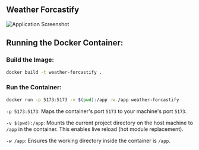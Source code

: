 ## Weather Forcastify

![Application Screenshot](https://github.com/user-attachments/assets/18e6b6a2-5a1f-4f1c-9ecc-302fa81e0304)

## Running the Docker Container:
### Build the Image:

```bash
docker build -t weather-forcastify .
```
### Run the Container:

```bash
docker run -p 5173:5173 -v $(pwd):/app -w /app weather-forcastify
```
`-p 5173:5173`: Maps the container's port `5173` to your machine's port `5173`.

`-v $(pwd):/app`: Mounts the current project directory on the host machine to `/app` in the container. This enables live reload (hot module replacement).

`-w /app`: Ensures the working directory inside the container is `/app`.